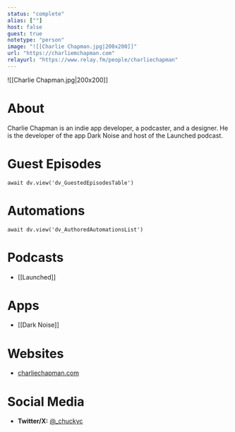 ```yaml
---
status: "complete"
alias: [""]
host: false
guest: true
notetype: "person"
image: "![[Charlie Chapman.jpg|200x200]]"
url: "https://charliemchapman.com"
relayurl: "https://www.relay.fm/people/charliechapman"
---
```


![[Charlie Chapman.jpg|200x200]]

# About
Charlie Chapman is an indie app developer, a podcaster, and a designer. He is the developer of the app Dark Noise and host of the Launched podcast.

# Guest Episodes
```dataviewjs
await dv.view('dv_GuestedEpisodesTable')
```
# Automations
```dataviewjs
await dv.view('dv_AuthoredAutomationsList')
```

# Podcasts
- [[Launched]]

# Apps
- [[Dark Noise]]

# Websites
- [charliechapman.com](https://charliemchapman.com)

# Social Media
- **Twitter/X:** [@\_chuckyc](https://twitter.com/_chuckyc)